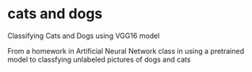 # cats and dogs
Classifying Cats and Dogs using VGG16 model

From a homework in Artificial Neural Network class in using a pretrained model to classfying unlabeled pictures of dogs and cats 

